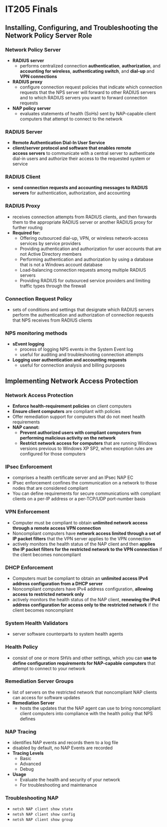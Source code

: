 # IT205 Finals

<!-- ## Managing User Desktops with Group Policy

### Administrative Templates
- Provide you with the ability to **control both the environment of the operating system and user experience**
- **Sections for computers**
    - Control Panel
    - Network
    - Printers
    - System
    - Windows components 
- **Sections for users**
    - Control panel 
    - Desktop
    - Network
    - Start menu and taskbar
    - System
    - Windows components

### ADM Files
- copied into every GPO in SYSVOL
- difficult to customize

### ADMX Files
- Include language-neutral ADML files that provide the localized language
- not stored in the GPO
- extensible through XML

### Central Store
- central repository for ADMX and ADML files
- stored in SYSVOL
- Must be created manually
- Is detected automatically by Windows Vista or Windows Server 2008

### Folder Redirection
- feature that allows folders to be located on a network server, but appear as if they are located on the local drive 
- **Configuration options**
    - Basic folder redirection
        - all users save their files to the **same location**
    - Advanced folder redirection
        - server hosting the folder location is based on **group membership**
    - Follow the Documents folder
        - force certain folders to **become subfolders of Documents**
- **Target folder location options**
    - Redirect to the **users’ home directory** (*Documents folder only*) 
    - Create a folder for each user under the root path 
    - Redirect to the following **location** 
    - Redirect to the **local user profile location**

### Group Policy Settings for Applying Scripts
- Computers
    - Startup scripts
    - Shutdown scripts
- Users
    - Logon scripts
    - Logoff scripts

### Group Policy Preferences
- Enable IT professionals to configure, deploy, and manage  settings that were not manageable by using Group Policy
- Are natively supported on Windows Server 2008 and Vista SP2 or newer
- created, deleted, replaced, or updated    

### Windows Installer
- **Fully automates the software installation and configuration process**
- Modifies or repairs an existing application installation
- Benefits
    - **Custom** installations 
    - **Resilient** applications 
    - **Clean** removal

## Configuring and Troubleshooting Remote Access

### Network Policy and Access Services Role
- Enforce health policies
- Help to secure wireless and wired access
- Centralize network policy management

### Remote Access Role
- Provide **remote users access to resources** on a private network over a VPN or dial-up connection
- Provide **NAT services**
- Provide **LAN and WAN routing services** to connect network segments
- Enable and configure DirectAccess

### Network Authentication vs. Authorization
- **Authentication**
    - Verifies the **credentials of a connection attempt**
    - Uses an authentication protocol to send the credentials from the remote access client to the remote access server in either plain text or encrypted form
- **Authorization**
    - Verifies that the **connection attempt is allowed**
    - Occurs after successful authentication

### Authentication Methods
- **PAP**
    - Uses plaintext passwords
    - The **least secure** authentication protocol
- **CHAP**
    - **challenge-response authentication protocol** that uses the industry-standard MD5
    - improvement over PAP in that the password is not sent over the PPP link
- **MS-CHAPv2**
    - Provides two-way authentication, also known as **mutual authentication**
    - Provides **stronger security than CHAP**
- **EAP**
    - Allows for **arbitrary authentication** of a remote access connection through the use of authentication schemes, known as EAP types
    - Offers the **strongest security** by providing the **most flexibility in authentication variations**

### VPN Reconnect
- **maintains connectivity across network outages**
- provides seamless and consistent VPN connectivity 
- **IKEv2 technology** 
- **Automatically re-establishes VPN connections** when connectivity is available
- Maintains the connection if users move between different networks
- **Provides transparent connection status** to users

### VPN Server Configuration Requirements
- Public and private **network interfaces**
- **IP Address allocation** (static pool or DHCP)
- **Authentication provider** (NPS/RADIUS or the VPN server)
- DHCP relay agent considerations 
- Membership in the Local Administrators group or equivalent 

### Connection Manager Administration Kit
- Allows you to **customize users’ remote connection experience** by creating predefined connections on remote servers and networks
- **Creates an executable file that can be run on a client computer** to establish a network connection that you have designed

### Network Policy
- **Elements**
    - Conditions
    - Constraints
    - Settings
- **Steps**
    - Determine authorization by user or group 
    - Determine appropriate settings for the user account’s network access permissions

### DirectAccess
- **Connects automatically to corporate network over the public network**
- Uses various protocols, including HTTPS, to establish IPv6 connectivity
- Allows remote users to connect directly to intranet servers 
- **Support**
    - selected server access and IPsec authentication
    - end-to-end authentication and encryption
    - management of remote client computers

### Name Resolution Policy Table
- table that defines DNS servers for different namespaces and corresponding security settings
- used before the adapter’s DNS settings -->

## Installing, Configuring, and Troubleshooting the Network Policy Server Role

### Network Policy Server
- **RADIUS server**
    - performs centralized connection **authentication**, **authorization**, and **accounting for wireless**, **authenticating switch**, and **dial-up** and **VPN connections**
- **RADIUS proxy**
    - configure connection request policies that indicate which connection requests that the NPS server will forward to other RADIUS servers and to which RADIUS servers you want to forward connection requests
- **NAP policy server**
    - evaluates statements of health (SoHs) sent by NAP-capable client computers that attempt to connect to the network

### RADIUS Server
- **Remote Authentication Dial-In User Service**
- **client/server protocol and software that enables remote access servers** to communicate with a central server to authenticate dial-in users and authorize their access to the requested system or service

### RADIUS Client
- **send connection requests and accounting messages to RADIUS servers** for authentication, authorization, and accounting

### RADIUS Proxy
- receives connection attempts from RADIUS clients, and then forwards them to the appropriate RADIUS server or another RADIUS proxy for further routing
- **Required for:**
    - Offering outsourced dial-up, VPN, or wireless network-access services by service providers 
    - Providing authentication and authorization for user accounts that are not Active Directory members
    - Performing authentication and authorization by using a database that is not a Windows account database 
    - Load-balancing connection requests among multiple RADIUS servers 
    - Providing RADIUS for outsourced service providers and limiting traffic types through the firewall 

### Connection Request Policy
- sets of conditions and settings that designate which RADIUS servers perform the authentication and authorization of connection requests that NPS receives from RADIUS clients

### NPS monitoring methods
- **sEvent logging**
    - process of logging NPS events in the System Event log
    - useful for auditing and troubleshooting connection attempts
- **Logging user authentication and accounting requests** 
    - useful for connection analysis and billing purposes

## Implementing Network Access Protection

### Network Access Protection
- **Enforce health-requirement policies** on client computers
- **Ensure client computers** are compliant with policies
- Offer remediation support for computers that do not meet health requirements
- **NAP cannot:**
    - **Prevent authorized users with compliant computers from performing malicious activity on the network**
    - **Restrict network access for computers** that are running Windows versions previous to Windows XP SP2, when exception rules are configured for those computers

### IPsec Enforcement
- comprises a health certificate server and an IPsec NAP EC
- IPsec enforcement confines the communication on a network to those nodes that are considered compliant 
- You can define requirements for secure communications with compliant clients on a per-IP address or a per-TCP/UDP port-number basis

### VPN Enforcement
- Computer must be compliant to obtain **unlimited network access through a remote access VPN connection** 
- Noncompliant computers have **network access limited through a set of IP packet filters** that the VPN server applies to the VPN connection
- actively monitors the health status of the NAP client and then **applies the IP packet filters for the restricted network to the VPN connection** if the client becomes noncompliant 

### DHCP Enforcement
- Computers must be compliant to obtain an **unlimited access IPv4 address configuration from a DHCP server**
- Noncompliant computers have IPv4 address configuration, **allowing access to restricted network only**
- actively monitors the health status of the NAP client, **renewing the IPv4 address configuration for access only to the restricted network** if the client becomes noncompliant

### System Health Validators
- server software counterparts to system health agents

### Health Policy
- consist of one or more SHVs and other settings, which you can **use to define configuration requirements for NAP-capable computers** that attempt to connect to your network

### Remediation Server Groups
- list of servers on the restricted network that noncompliant NAP clients can access for software updates 
- **Remediation Server** 
    - hosts the updates that the NAP agent can use to bring noncompliant client computers into compliance with the health policy that NPS defines 

### NAP Tracing
- identifies NAP events and records them to a log file
- disabled by default, no NAP Events are recorded
- **Tracing Levels**
    - Basic
    - Advanced
    - Debug
- **Usage**
    - Evaluate the health and security of your network
    - For troubleshooting and maintenance

### Troubleshooting NAP
- `netsh NAP client show state`
- `netsh NAP client show config`
- `netsh NAP client show group`

